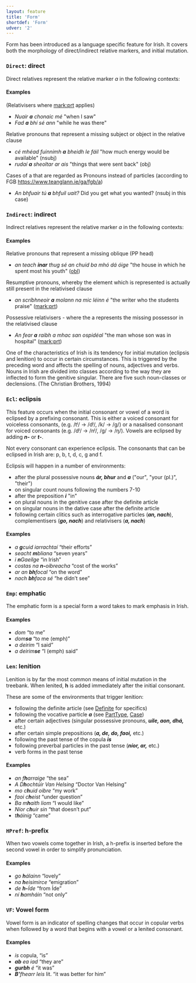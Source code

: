 ```yaml
---
layout: feature
title: 'Form'
shortdef: 'Form'
udver: '2'
---
```

Form has been introduced as a language specific feature for Irish. It covers both the morphology of direct/indirect relative markers, and initial mutation. 


### <a name="Direct">`Direct`</a>: direct

Direct relatives represent the relative marker _a_ in the following contexts:

#### Examples
(Relativisers where [mark:prt]() applies)
* _Nuair <b>a</b> chonaic mé_ "when I saw"
* _Fad <b>a</b> bhí sé ann_ "while he was there"


Relative pronouns that represent a missing subject or object in the relative clause

* _cé mhéad fuinnimh <b>a</b> bheidh le fáil_ "how much energy would be available"   (nsubj)
* _rudaí <b>a</b> sheoltar ar ais_ "things that were sent back"  (obj)

Cases of a that are regarded as Pronouns instead of particles (according to FGB https://www.teanglann.ie/ga/fgb/a)
* _An bhfuair tú <b>a</b> bhfuil uait?_ Did you get what you wanted?  (nsubj in this case)


### <a name="Indirect">`Indirect`</a>: indirect

Indirect relatives represent the relative marker _a_ in the following contexts:

#### Examples
Relative pronouns that represent a missing oblique (PP head)
* _an teach <b>inar</b> thug sé an chuid ba mhó dá óige_ "the house in which he spent most his youth"  ([obl]())

Resumptive pronouns, whereby the element which is represented is actually still present in the relativised clause
* _an scríbhneoir <b>a</b> molann na mic léinn é_ "the writer who the students praise"  ([mark:prt]())

Possessive relativisers - where the a represents the missing possessor in the relativised clause
* _An fear <b>a</b> raibh a mhac san ospidéal_ "the man whose son was in hospital"  ([mark:prt]())






One of the characteristics of Irish is its tendency for initial mutation (eclipsis and lenition) to occur in certain circumstances. This is triggered by the preceding word and affects the spelling of nouns, adjectives and verbs. Nouns in Irish are divided into classes according to the way they are inflected to form the genitive singular. There are five such noun-classes or declensions. (The Christian Brothers, 1994)

### <a name="Ecl">`Ecl`</a>: eclipsis

This feature occurs when the initial consonant or vowel of a word is eclipsed by a prefixing consonant. This is either a voiced consonant for voiceless consonants, (e.g. /tʲ/ → /dʲ/, /k/ → /g/) or a nasalised consonant for voiced consonants (e.g. /dʲ/ → /nʲ/, /g/ → /ŋ/). Vowels are eclipsed by adding _<b>n-</b>_ or _<b>t-</b>_.

Not every consonant can experience eclipsis. The consonants that can be eclipsed in Irish are: p, b, t, d, c, g and f.

Eclipsis will happen in a number of environments:

* after the plural possessive nouns _<b>ár, bhur</b>_ and _<b>a</b>_ ("our", "your (pl.)", "their")
* on singular count nouns following the numbers 7-10
* after the preposition _<b>i</b>_ "in"
* on plural nouns in the genitive case after the definite article
* on singular nouns in the dative case after the definite article
* following certain clitics such as interrogative particles (_<b>an, nach</b>_), complementisers (_<b>go, nach</b>_) and relativisers (_<b>a, nach</b>_)

#### Examples

* _a <b>g</b>cuid iarrachtaí_ “their efforts”
* _seacht <b>m</b>bliana_ “seven years”
* _i <b>n</b>Gaeilge_ “in Irish”
* _costas na <b>n-</b>oibreacha_ “cost of the works”
* _ar an <b>bh</b>focal_ “on the word”
* _nach <b>bh</b>faca sé_ “he didn’t see”

### <a name="Emp">`Emp`</a>: emphatic

The emphatic form is a special form a word takes to mark emphasis in Irish.

#### Examples

* _dom_ “to me”
* _dom<b>sa</b>_ “to me (emph)”
* _a deirim_ “I said”
* _a deirim<b>se</b>_ “I (emph) said”

### <a name="Len">`Len`</a>: lenition

Lenition is by far the most common means of initial mutation in the treebank. When lenited, <b>h</b> is added immediately after the initial consonant.

These are some of the environments that trigger lenition:

* following the definite article (see [Definite]() for specifics)
* following the vocative particle _<b>a</b>_ (see [PartType](), [Case]())
* after certain adjectives (singular possessive pronouns, _<b>uile, aon, dhá,</b>_ etc.)
* after certain simple prepositions (_<b>a,  de, do, faoi,</b>_ etc.)
* following the past tense of the copula _<b>is</b>_
* following preverbal particles in the past tense (_<b>níor, ar,</b>_ etc.)
* verb forms in the past tense

#### Examples

* _an f<b>h</b>arraige_ “the sea”
* _A D<b>h</b>ochtúir Van Helsing_ “Doctor Van Helsing”
* _mo c<b>h</b>uid oibre_ “my work”
* _faoi c<b>h</b>eist_ “under question”
* _Ba m<b>h</b>aith liom_ “I would like”
* _Níor c<b>h</b>uir sin_ “that doesn’t put”
* _t<b>h</b>áinig_ “came”

### <a name="HPref">`HPref`</a>: h-prefix

When two vowels come together in Irish, a h-prefix is inserted before the second vowel in order to simplify pronunciation.

#### Examples

* _go <b>h</b>álainn_ “lovely”
* _na <b>h</b>eisimirce_ “emigration”
* _de <b>h-</b>Íde_ “from Íde”
* _ní <b>h</b>amháin_ “not only”

### <a name="VF">`VF`</a>: Vowel form

Vowel form is an indicator of spelling changes that occur in copular verbs when followed by a word that begins with a vowel or a lenited consonant.

#### Examples

* _is_ copula, “is”
* _<b>ab</b> ea iad_ “they are”
* _<b>gurbh</b> é_ “it was”
* _<b>B’</b>fhearr leis_ lit. “it was better for him”
<!-- Interlanguage links updated Čt lis 12 09:43:02 CET 2020 -->

